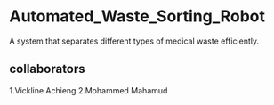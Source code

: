 # Automated_Waste_Sorting_Robot
A system that separates different types of medical waste efficiently.
## collaborators
1.Vickline Achieng
2.Mohammed Mahamud
